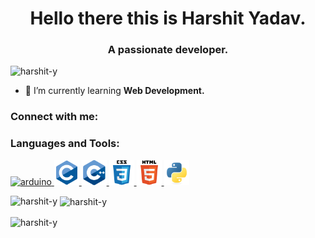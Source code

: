<h1 align="center">Hello there this is Harshit Yadav.</h1>
<h3 align="center">A passionate developer.</h3>

<p align="left"> <img src="https://komarev.com/ghpvc/?username=harshit-y&label=Profile%20views&color=0e75b6&style=flat" alt="harshit-y" /> </p>

- 🌱 I’m currently learning **Web Development.**

<h3 align="left">Connect with me:</h3>
<p align="left">
</p>

<h3 align="left">Languages and Tools:</h3>
<p align="left"> <a href="https://www.arduino.cc/" target="_blank" rel="noreferrer"> <img src="https://cdn.worldvectorlogo.com/logos/arduino-1.svg" alt="arduino" width="40" height="40"/> </a> <a href="https://www.cprogramming.com/" target="_blank" rel="noreferrer"> <img src="https://raw.githubusercontent.com/devicons/devicon/master/icons/c/c-original.svg" alt="c" width="40" height="40"/> </a> <a href="https://www.w3schools.com/cpp/" target="_blank" rel="noreferrer"> <img src="https://raw.githubusercontent.com/devicons/devicon/master/icons/cplusplus/cplusplus-original.svg" alt="cplusplus" width="40" height="40"/> </a> <a href="https://www.w3schools.com/css/" target="_blank" rel="noreferrer"> <img src="https://raw.githubusercontent.com/devicons/devicon/master/icons/css3/css3-original-wordmark.svg" alt="css3" width="40" height="40"/> </a> <a href="https://www.w3.org/html/" target="_blank" rel="noreferrer"> <img src="https://raw.githubusercontent.com/devicons/devicon/master/icons/html5/html5-original-wordmark.svg" alt="html5" width="40" height="40"/> </a> <a href="https://www.python.org" target="_blank" rel="noreferrer"> <img src="https://raw.githubusercontent.com/devicons/devicon/master/icons/python/python-original.svg" alt="python" width="40" height="40"/> </a> </p>

<p><img align="left" src="https://github-readme-stats.vercel.app/api/top-langs?username=harshit-y&show_icons=true&locale=en&layout=compact" alt="harshit-y" /></p>

<p>&nbsp;<img align="center" src="https://github-readme-stats.vercel.app/api?username=harshit-y&show_icons=true&locale=en" alt="harshit-y" /></p>

<p><img align="center" src="https://github-readme-streak-stats.herokuapp.com/?user=harshit-y&" alt="harshit-y" /></p>

